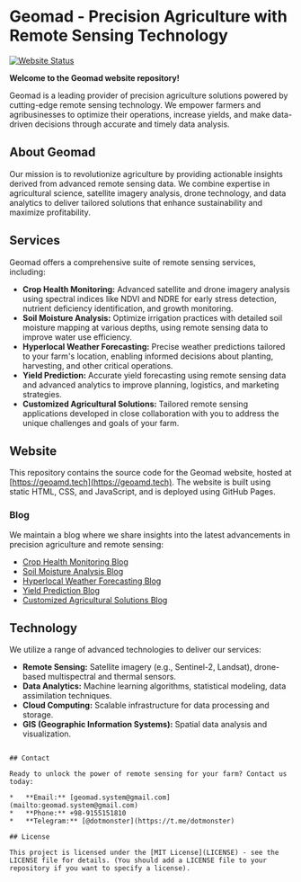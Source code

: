 # Geomad - Precision Agriculture with Remote Sensing Technology

[![Website Status](https://img.shields.io/website?up_message=up&down_message=down&url=https%3A%2F%2Fgeoamd.tech)](https://geoamd.tech)

**Welcome to the Geomad website repository!**

Geomad is a leading provider of precision agriculture solutions powered by cutting-edge remote sensing technology. We empower farmers and agribusinesses to optimize their operations, increase yields, and make data-driven decisions through accurate and timely data analysis.

## About Geomad

Our mission is to revolutionize agriculture by providing actionable insights derived from advanced remote sensing data. We combine expertise in agricultural science, satellite imagery analysis, drone technology, and data analytics to deliver tailored solutions that enhance sustainability and maximize profitability.

## Services

Geomad offers a comprehensive suite of remote sensing services, including:

*   **Crop Health Monitoring:** Advanced satellite and drone imagery analysis using spectral indices like NDVI and NDRE for early stress detection, nutrient deficiency identification, and growth monitoring.
*   **Soil Moisture Analysis:** Optimize irrigation practices with detailed soil moisture mapping at various depths, using remote sensing data to improve water use efficiency.
*   **Hyperlocal Weather Forecasting:** Precise weather predictions tailored to your farm's location, enabling informed decisions about planting, harvesting, and other critical operations.
*   **Yield Prediction:** Accurate yield forecasting using remote sensing data and advanced analytics to improve planning, logistics, and marketing strategies.
*   **Customized Agricultural Solutions:** Tailored remote sensing applications developed in close collaboration with you to address the unique challenges and goals of your farm.

## Website

This repository contains the source code for the Geomad website, hosted at [https://geoamd.tech](https://geoamd.tech). The website is built using static HTML, CSS, and JavaScript, and is deployed using GitHub Pages.

### Blog

We maintain a blog where we share insights into the latest advancements in precision agriculture and remote sensing:

*   [Crop Health Monitoring Blog](https://geoamd.tech/crop-health-monitoring-blog.html)
*   [Soil Moisture Analysis Blog](https://geoamd.tech/soil-moisture-analysis-blog.html)
*   [Hyperlocal Weather Forecasting Blog](https://geoamd.tech/hyperlocal-weather-forecasting-blog.html)
*   [Yield Prediction Blog](https://geoamd.tech/yield-prediction-blog.html)
*   [Customized Agricultural Solutions Blog](https://geoamd.tech/customized-agricultural-solutions-blog.html)

## Technology

We utilize a range of advanced technologies to deliver our services:

*   **Remote Sensing:** Satellite imagery (e.g., Sentinel-2, Landsat), drone-based multispectral and thermal sensors.
*   **Data Analytics:** Machine learning algorithms, statistical modeling, data assimilation techniques.
*   **Cloud Computing:** Scalable infrastructure for data processing and storage.
*   **GIS (Geographic Information Systems):** Spatial data analysis and visualization.

```

## Contact

Ready to unlock the power of remote sensing for your farm? Contact us today:

*   **Email:** [geomad.system@gmail.com](mailto:geomad.system@gmail.com)
*   **Phone:** +98-9155151810
*   **Telegram:** [@dotmonster](https://t.me/dotmonster)

## License

This project is licensed under the [MIT License](LICENSE) - see the LICENSE file for details. (You should add a LICENSE file to your repository if you want to specify a license).
